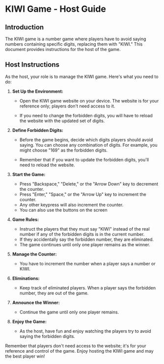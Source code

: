 #  KIWI Game - Host Guide
##  Introduction
The KIWI game is a number game where players have to avoid saying numbers containing specific digits, replacing them with "KIWI." This document provides instructions for the host of the game.

## Host Instructions
As the host, your role is to manage the KIWI game. Here's what you need to do:

1. **Set Up the Environment:**

    * Open the KIWI game website on your device. The website is for your reference only; players don't need access to it.

    * If you need to change the forbidden digits, you will have to reload the website with the updated set of digits.
2. **Define Forbidden Digits:** 

    * Before the game begins, decide which digits players should avoid saying. You can choose any combination of digits. For example, you might choose "169" as the forbidden digits.

    * Remember that if you want to update the forbidden digits, you'll need to reload the website.

3. **Start the Game:**

    * Press "Backspace," "Delete," or the "Arrow Down" key to decrement the counter.
    * Press "Enter," "Space," or the "Arrow Up" key to increment the counter.
    * Any other keypress will also increment the counter.
    * You can also use the buttons on the screen
4. **Game Rules:** 

    * Instruct the players that they must say "KIWI" instead of the real number if any of the forbidden digits is in the current number.
    * If they accidentally say the forbidden number, they are eliminated.
    * The game continues until only one player remains as the winner.

5. **Manage the Counter:**

    * You have to increment the number when a player says a number or KIWI.
6. **Eliminations:**

    * Keep track of eliminated players. When a player says the forbidden number, they are out of the game.
7. **Announce the Winner:**

    * Continue the game until only one player remains.
8. **Enjoy the Game:**

    * As the host, have fun and enjoy watching the players try to avoid saying the forbidden digits.

Remember that players don't need access to the website; it's for your reference and control of the game. Enjoy hosting the KIWI game and may the best player win!

